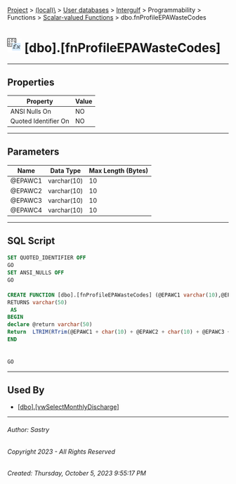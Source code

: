 #### 

[Project](../../../../../../index.md) > [(local)\\](../../../../../index.md) > [User databases](../../../../index.md) > [Intergulf](../../../index.md) > Programmability > Functions > [Scalar-valued Functions](Scalar-valued_Functions.md) > dbo.fnProfileEPAWasteCodes

# ![Scalar-valued Functions](../../../../../../Images/Function_Scalar32.png) [dbo].[fnProfileEPAWasteCodes]

---

## <a name="#properties"></a>Properties

| Property | Value |
|---|---|
| ANSI Nulls On | NO |
| Quoted Identifier On | NO |


---

## <a name="#parameters"></a>Parameters

| Name | Data Type | Max Length (Bytes) |
|---|---|---|
| @EPAWC1 | varchar(10) | 10 |
| @EPAWC2 | varchar(10) | 10 |
| @EPAWC3 | varchar(10) | 10 |
| @EPAWC4 | varchar(10) | 10 |


---

## <a name="#sqlscript"></a>SQL Script

```sql
SET QUOTED_IDENTIFIER OFF
GO
SET ANSI_NULLS OFF
GO

CREATE FUNCTION [dbo].[fnProfileEPAWasteCodes] (@EPAWC1 varchar(10),@EPAWC2 varchar(10),@EPAWC3 varchar(10),@EPAWC4 varchar(10))  
RETURNS varchar(50)
 AS  
BEGIN 
declare @return varchar(50)
Return  LTRIM(RTrim(@EPAWC1 + char(10) + @EPAWC2 + char(10) + @EPAWC3 +  char(10) + @EPAWC4))
END


GO

```


---

## <a name="#usedby"></a>Used By

* [[dbo].[vwSelectMonthlyDischarge]](../../../Views/dbo_vwSelectMonthlyDischarge.md)


---

###### Author:  Sastry

###### Copyright 2023 - All Rights Reserved

###### Created: Thursday, October 5, 2023 9:55:17 PM

